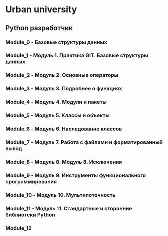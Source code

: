 # Urban university
## Python разработчик

### Module_0 - Базовые структуры данных
### Module_1 - Модуль 1. Практика GIT. Базовые структуры данных
### Module_2 - Модуль 2. Основные операторы
### Module_3 - Модуль 3. Подробнее о функциях
### Module_4 - Модуль 4. Модули и пакеты
### Module_5 - Модуль 5. Классы и объекты
### Module_6 - Модуль 6. Наследование классов
### Module_7 - Модуль 7. Работа с файлами и форматированный вывод
### Module_8 - Модуль 8. Модуль 8. Исключения
### Module_9 - Модуль 9. Инструменты функционального программирования
### Module_10 - Модуль 10. Мультипоточность
### Module_11 - Модуль 11. Стандартные и сторонние библиотеки Python
### Module_12